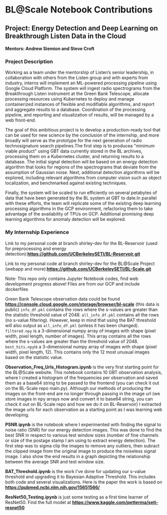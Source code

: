 # BL@Scale Notebook Contributions
## Project: Energy Detection and Deep Learning on Breakthrough Listen Data in the Cloud
#### Mentors: Andrew Siemion and Steve Croft

### Project Description
Working as a team under the
mentorship of Listen’s senior leadership, in collaboration with others from the Listen group and with experts from industry, interns will implement an ML-powered processing pipeline using Google Cloud Platform. The system will ingest radio spectrograms from the Breakthrough Listen instrument at the Green Bank Telescope, allocate processing resources using Kubernetes to deploy and manage containerized instances of flexible and modifiable algorithms, and report and aggregate results to a database. Coordination of the processing pipeline, and reporting and visualization of results, will be managed by a web front-end.

The goal of this ambitious project is to develop a production-ready tool that can be used for new science by the conclusion of the internship, and more broadly will serve as the prototype for the next generation of radio technosignature search pipelines.The first step is to producea "minimum viable product" using GBT data currently stored in the BL archives, processing them on a Kubernetes cluster, and returning results to a database. The initial signal detection will be based on an energy detection algorithm that looks for regions of the spectrograms that deviate from the assumption of Gaussian noise. Next, additional detection
algorithms will be explored, including relevant algorithms from computer vision such as object localization, and benchmarked against existing techniques. 

Finally, the system will be scaled to run efficiently on several petabytes of data that have been generated by the BL system at GBT to date.In parallel with these
efforts, the team will replicate some of the existing deep learning processing algorithms in the GCP environment, refactoring them to take advantage of the
availability of TPUs on GCP. Additional promising deep learning algorithms for anomaly detection will be explored.

### My Internship Experience
Link to my personal code at branch shirley-dev for the BL-Reservoir (used for preprocessing and energy detection):**https://github.com/UCBerkeleySETI/BL-Reservoir.git** <br />

Link to my personal code at branch shirley-dev for the BL@Scale Project (webapp and more):**https://github.com/UCBerkeleySETI/BL-Scale.git** <br />

Note: This repo only contains Jupyter Notebook codes, find web development progress above! Files are from our GCP and include dockerfiles

Green Bank Telescope observation data could be found **https://console.cloud.google.com/storage/browser/bl-scale** (this data is public)
```info_df.pkl``` contains the rows where the s-values are greater than the statistic threshold value of 2048. ```all_info_df.pkl``` contains all the rows (no s-value filtering). However, keep in mind that using the BAT threshold will also output as ```all_info_df.pkl``` (unless it has been changed). ```filtered.npy``` is a 3-dimensional numpy array of images with shape (pixel width, pixel length, number of images). This array contains all the rows where the s-values are greater than the threshold value of 2048. ```best_hits.npy```is a 3-dimensional numpy array of images with shape (pixel width, pixel length, 12). This contains only the 12 most unusual images based on the statistic value.

**Observation_Freq_Urls_Histogram.ipynb** is the very first starting point for the BL@Scale website. This notebook contains 10 GBT observation analysis, where I created a histogram of the frequencies per observation and saved them as a base64 string to be passed to the frontend (you can check it out on the BL-Scale repo main.py). Although our methods of producing the images on the front-end are no longer through passing in the image url (we store images in npy arrays now and convert it to base64 string, you can check it out on BL-Scale repo and how we do it on BL-Reservoir) I extracted the image urls for each observation as a starting point as I was learning web developing.

**PSNR.ipynb** is the notebook where I experimented with finding the signal to noise ratio (SNR) for our energy detection images. This was done to find the best SNR in respect to various test window sizes (number of fine channels or size of the postage stamp I am using to extract energy detection). The first step was to sigma clip the images to remove any outliers, then subract the clipped image from the original image to produce the noiseless signal image. I also show the end results in a graph depicting the relationship between the average SNR and test window size.

**BAT_Threshold.ipynb** is the work I've done for updating our s-value threshold and upgrading it to Bayesian Adaptive Threshold. This includes both code and several visualizations. Here is the paper the work is based on
**https://pubmed.ncbi.nlm.nih.gov/15651566/**

**ResNet50_Testing.ipynb** is just some testing as a first time learner of ResNet50. Find the full model at **https://www.kaggle.com/petterma/seti-resnet50**

